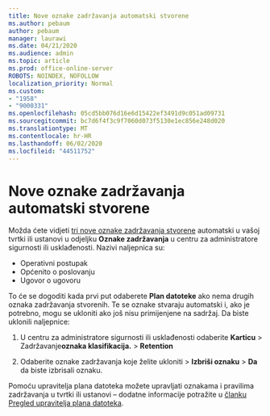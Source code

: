 ```yaml
---
title: Nove oznake zadržavanja automatski stvorene
ms.author: pebaum
author: pebaum
manager: laurawi
ms.date: 04/21/2020
ms.audience: admin
ms.topic: article
ms.prod: office-online-server
ROBOTS: NOINDEX, NOFOLLOW
localization_priority: Normal
ms.custom:
- "1958"
- "9000331"
ms.openlocfilehash: 05cd5bb076d16e6d15422ef3491d9c051ad09731
ms.sourcegitcommit: bc7d6f4f3c9f7060d073f5130e1ec856e248d020
ms.translationtype: MT
ms.contentlocale: hr-HR
ms.lasthandoff: 06/02/2020
ms.locfileid: "44511752"
---
```

# <a name="new-retention-labels-created-automatically"></a>Nove oznake zadržavanja automatski stvorene

Možda ćete vidjeti [tri nove oznake zadržavanja stvorene](https://docs.microsoft.com/microsoft-365/compliance/file-plan-manager) automatski u vašoj tvrtki ili ustanovi u odjeljku **Oznake zadržavanja** u centru za administratore sigurnosti ili usklađenosti. Nazivi naljepnica su:

- Operativni postupak
- Općenito o poslovanju
- Ugovor o ugovoru

To će se dogoditi kada prvi put odaberete **Plan datoteke** ako nema drugih oznaka zadržavanja stvorenih. Te se oznake stvaraju automatski i, ako je potrebno, mogu se ukloniti ako još nisu primijenjene na sadržaj. Da biste uklonili naljepnice:

1. U centru za administratore sigurnosti ili usklađenosti odaberite **Karticu**  >  Zadržavanje**oznaka klasifikacija.**  >  **Retention**

1. Odaberite oznake zadržavanja koje želite ukloniti > **Izbriši oznaku**  >  **Da** da biste izbrisali oznaku.

Pomoću upravitelja plana datoteka možete upravljati oznakama i pravilima zadržavanja u tvrtki ili ustanovi – dodatne informacije potražite u [članku Pregled upravitelja plana datoteka](https://docs.microsoft.com/microsoft-365/compliance/file-plan-manager).